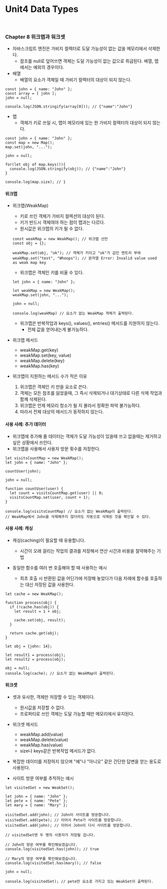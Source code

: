 # Unit4 Data Types
<br>

### Chapter 8 위크맵과 워크셋

- 자바스크립트 엔진은 가비지 컬렉터로 도달 가능성이 없는 값을 메모리에서 삭제한다.
    - 참조를 null로 덮어쓰면 객체는 도달 가능성이 없는 값으로 취급된다. 배열, 맵에서는 예외의 경우이다.
- 배열
    - 배열의 요소가 객체일 때 가비기 컬렉터의 대상이 되지 않는다.
```
const john = { name: "John" };
const array = [ john ];
john = null;

console.log(JSON.stringify(array[0])); // {"name":"John"}
```
- 맵
    - 객체가 키로 쓰일 시, 맵이 메모리에 있는 한 가비지 컬렉터의 대상이 되지 않는다.
```
const john = { name: "John" };
const map = new Map();
map.set(john, "...");

john = null;

for(let obj of map.keys()){
  console.log(JSON.stringify(obj)); // {"name":"John"}
}

console.log(map.size); // 1
```

#### 위크맵

- 위크맵(WeakMap)
    - 키로 쓰인 객체가 가비지 컬렉션의 대상이 된다.
    - 키가 반드시 객체여야 하는 점이 맵과는 다르다.
    - 원시값은 위크맵의 키가 될 수 없다.

    ```
    const weakMap = new WeakMap(); // 위크맵 선언
    const obj = {};

    weakMap.set(obj, "ok"); // 객체가 키이고 "ok"가 값인 엔트리 부여
    weakMap.set("test", "Whoops"); // 문자열 Error: Invalid value used as weak map key
    ```

    - 위크맵은 객체인 키를 비울 수 있다.

    ```
    let john = { name: "John" };

    let weakMap = new WeakMap();
    weakMap.set(john, "...");

    john = null;

    console.log(weakMap) // 요소가 없는 WeakMap 객체가 출력된다.
    ```

    - 위크맵은 반복작업과 keys(), values(), entries() 메서드를 지원하지 않는다.
        - 전체 값을 얻어내는게 불가능하다.

- 위크맵 메서드
    - weakMap.get(key)
    - weakMap.set(key, value)
    - weakMap.delete(key)
    - weakMap.has(key)

- 위크맵이 지원하는 메서드 수가 적은 이유
    1. 위크맵은 객체인 키 만을 요소로 쓴다.
    2. 객체는 모든 참조를 잃었을때, 그 즉시 삭제되거나 대기상태로 다른 삭제 작업과 함께 삭제된다.
    3. 위크맵은 언제 메모리 청소가 될 지 몰라서 정확한 파악 불가능하다.
    4. 따라서 전체 대상의 메서드가 동작하지 않는다.
#### 사용 사례: 추가 데이터

- 위크맵에 추가해 줄 데이터는 객체가 도달 가능성이 있을때 쓰고 없을때는 제거하고 싶은 상황에서 쓰인다.
- 위크맵을 사용해서 사용자 방문 횟수를 저장한다.
```
let visitsCountMap = new WeakMap();
let john = { name: "John" };

countUser(john);

john = null;

function countUser(user) {
  let count = visitsCountMap.get(user) || 0;
  visitsCountMap.set(user, count + 1);
}

console.log(visitsCountMap) // 요소가 없는 WeakMap이 출력된다.
// WeakMap에서 John을 삭제해주지 않더라도 자동으로 삭제된 것을 확인할 수 있다.
```

#### 사용 사례: 캐싱

- 캐싱(caching)이 필요할 때 유용합니다.
    - 시간이 오래 걸리는 작업의 결과를 저장해서 연산 시간과 비용을 절약해주는 기법

- 동일한 함수를 여러 번 호출해야 할 때 사용하는 예시
    - 최초 호출 시 반환된 값을 어딘가에 저장해 놓았다가 다음 차례에 함수를 호출하는 대신 저장된 값을 사용한다.

```
let cache = new WeakMap();

function process(obj) {
  if (!cache.has(obj)) {
    let result = 1 + obj;

    cache.set(obj, result);
  }

  return cache.get(obj);
}

let obj = {john: 14};

let result1 = process(obj);
let result2 = process(obj);

obj = null;
console.log(cache); // 요소가 없는 WeakMap이 출력된다.
```

#### 위크셋

- 셋과 유사한, 객체만 저장할 수 있는 객체이다.
    - 원시값을 저장할 수 없다.
    - 프로퍼티로 쓰인 객체는 도달 가능할 때만 메모리에서 유지된다.
- 위크셋 메서드
    - weakMap.add(value)
    - weakMap.delete(value)
    - weakMap.has(value)
    - size나 keys같은 반복작업 메서드가 없다.
- 복잡한 데이터를 저장하지 않으며 "예"나 “아니오” 같은 간단한 답변을 얻는 용도로 사용된다.

- 사이트 방문 여부를 추적하는 예시

```
let visitedSet = new WeakSet();

let john = { name: "John" };
let pete = { name: "Pete" };
let mary = { name: "Mary" };

visitedSet.add(john); // John이 사이트를 방문합니다.
visitedSet.add(pete); // 이어서 Pete가 사이트를 방문합니다.
visitedSet.add(john); // 이어서 John이 다시 사이트를 방문합니다.

// visitedSet엔 두 명의 사용자가 저장될 겁니다.

// John의 방문 여부를 확인해보겠습니다.
console.log(visitedSet.has(john)); // true

// Mary의 방문 여부를 확인해보겠습니다.
console.log(visitedSet.has(mary)); // false

john = null;

console.log(visitedSet); // pete만 요소로 가지고 있는 WeakSet이 출력된다.
```